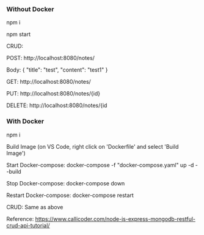 ### Without Docker
npm i

npm start

CRUD:

POST: http://localhost:8080/notes/

Body: {
	"title": "test",
	"content": "test1"
}

GET: http://localhost:8080/notes/

PUT: http://localhost:8080/notes/{id}

DELETE: http://localhost:8080/notes/{id

### With Docker
npm i

Build Image (on VS Code, right click on 'Dockerfile' and select 'Build Image')

Start Docker-compose: docker-compose -f "docker-compose.yaml" up -d --build

Stop Docker-compose: docker-compose down

Restart Docker-compose: docker-compose restart

CRUD: Same as above

Reference: https://www.callicoder.com/node-js-express-mongodb-restful-crud-api-tutorial/
